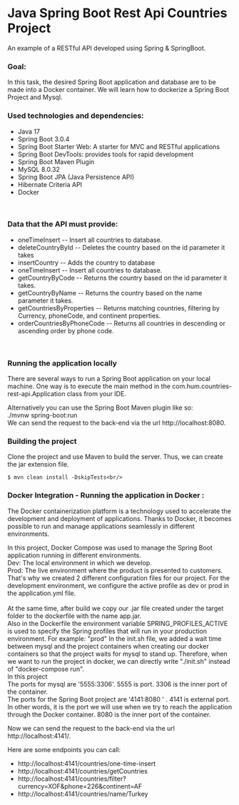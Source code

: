 # Java Spring Boot Rest Api Countries Project

An example of a RESTful API developed using Spring & SpringBoot.


### Goal: <br/>
In this task, the desired Spring Boot application and database are to be made into a Docker container.
We will learn how to dockerize a Spring Boot Project and Mysql.
<br/>

### Used technologies and dependencies: <br/>
- Java 17<br/>
- Spring Boot 3.0.4<br/>
- Spring Boot Starter Web: A starter for MVC and RESTful applications<br/>
- Spring Boot DevTools: provides tools for rapid development<br/>
- Spring Boot Maven Plugin<br/>
- MySQL 8.0.32<br/>
- Spring Boot JPA (Java Persistence API)<br/>
- Hibernate Criteria API<br/>
- Docker<br/>
<br/>

### Data that the API must provide: <br/>
- oneTimeInsert -- Insert all countries to database.<br/>
- deleteCountryById -- Deletes the country based on the id parameter it takes<br/>
- insertCountry -- Adds the country to database<br/>
- oneTimeInsert -- Insert all countries to database.<br/>
- getCountryByCode -- Returns the country based on the id parameter it takes.<br/>
- getCountryByName -- Returns the country based on the name parameter it takes.<br/>
- getCountriesByProperties -- Returns matching countries, filtering by Currency, phoneCode, and continent properties.<br/>
- orderCountriesByPhoneCode -- Returns all countries in descending or ascending order by phone code.<br/>
<br/>

### Running the application locally<br/>
There are several ways to run a Spring Boot application on your local machine. One way is to execute the main method in the com.hum.countries-rest-api.Application class from your IDE.<br/>

Alternatively you can use the Spring Boot Maven plugin like so:<br/>
./mvnw spring-boot:run<br/>
We can send the request to the back-end via the url http://localhost:8080.


### Building the project<br/>
Clone the project and use Maven to build the server. Thus, we can create the jar extension file. <br/>

	$ mvn clean install -DskipTests<br/>

### Docker Integration - Running the application in Docker : <br/>
 The Docker containerization platform is a technology used to accelerate the development and deployment of applications. Thanks to Docker, it becomes possible to run and manage applications seamlessly in different environments.
<br/>

In this project, Docker Compose was used to manage the Spring Boot application running in different environments.<br/>
Dev: The local environment in which we develop.<br/>
Prod: The live environment where the product is presented to customers.<br/>
That's why we created 2 different configuration files for our project.
For the development environment, we configure the active profile as dev or prod in the application.yml file.<br/>
<br/>At the same time, after build we copy our .jar file created under the target folder to the dockerfile with the name app.jar.
<br/>Also in the Dockerfile the environment variable SPRING_PROFILES_ACTIVE is used to specify the Spring profiles that will run in your production environment. For example: "prod"
In the init.sh file, we added a wait time between mysql and the project containers when creating our docker containers so that the project waits for mysql to stand up. Therefore, when we want to run the project in docker, we can directly write "./init.sh" instead of "docker-compose run".<br/>
In this project<br/>
The ports for mysql are '5555:3306'. 5555 is port. 3306 is the inner port of the container.<br/>
The ports for the Spring Boot project are '4141:8080 ' . 4141 is external port. In other words, it is the port we will use when we try to reach the application through the Docker container. 8080 is the inner port of the container.<br/>

Now we can send the request to the back-end via the url http://localhost:4141/.<br/>

Here are some endpoints you can call:<br/>
- http://localhost:4141/countries/one-time-insert
- http://localhost:4141/countries/getCountries
- http://localhost:4141/countries/filter?currency=XOF&phone=226&continent=AF
- http://localhost:4141/countries/name/Turkey

